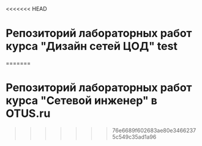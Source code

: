 <<<<<<< HEAD
# Репозиторий лабораторных работ курса "Дизайн сетей ЦОД" test
=======
# Репозиторий лабораторных работ курса "Сетевой инженер" в OTUS.ru
>>>>>>> 76e6689f602683ae80e34662375c549c35ad1a96
